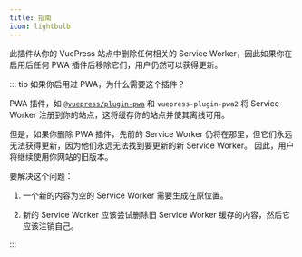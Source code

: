 ```yaml
---
title: 指南
icon: lightbulb
---
```


此插件从你的 VuePress 站点中删除任何相关的 Service Worker，因此如果你在启用后任何 PWA 插件后移除它们，用户仍然可以获得更新。

::: tip 如果你启用过 PWA，为什么需要这个插件？

PWA 插件，如 [`@vuepress/plugin-pwa`][official-pwa] 和 <ProjectLink name="pwa2" path="/zh/">`vuepress-plugin-pwa2`</ProjectLink> 将 Service Worker 注册到你的站点，这将缓存你的站点并使其离线可用。

但是，如果你删除 PWA 插件，先前的 Service Worker 仍将在那里，但它们永远无法获得更新，因为他们永远无法找到要更新的新 Service Worker。 因此，用户将继续使用你网站的旧版本。

要解决这个问题：

1. 一个新的内容为空的 Service Worker 需要生成在原位置。

1. 新的 Service Worker 应该尝试删除旧 Service Worker 缓存的内容，然后它应该注销自己。

:::

[official-pwa]: https://v2.vuepress.vuejs.org/zh/reference/plugin/pwa.html

